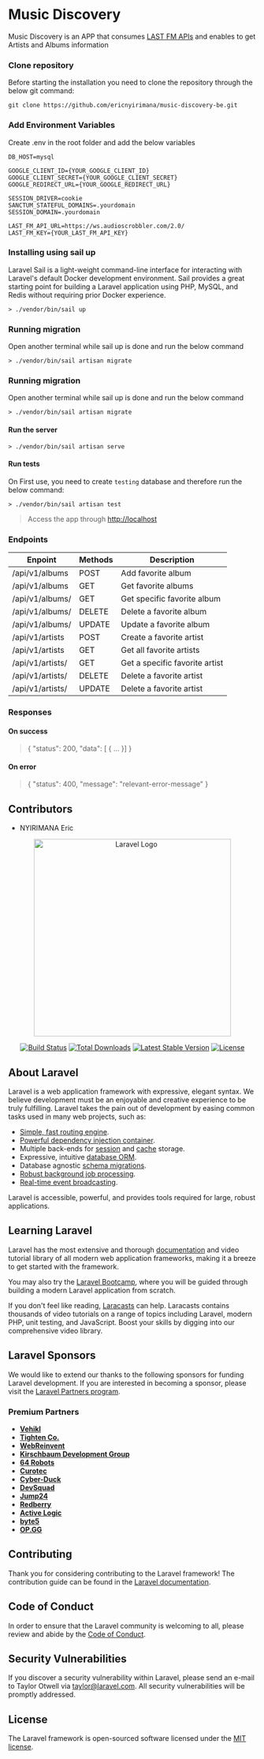 # Music Discovery

Music Discovery is an APP that consumes <a href="https://www.last.fm/api">LAST FM APIs</a> and enables to get Artists and Albums information

### Clone repository

Before starting the installation you need to clone the repository through the below git command:

    git clone https://github.com/ericnyirimana/music-discovery-be.git

### Add Environment Variables

Create .env in the root folder and add the below variables

    DB_HOST=mysql
    
    GOOGLE_CLIENT_ID={YOUR_GOOGLE_CLIENT_ID}
    GOOGLE_CLIENT_SECRET={YOUR_GOOGLE_CLIENT_SECRET}
    GOOGLE_REDIRECT_URL={YOUR_GOOGLE_REDIRECT_URL}
    
    SESSION_DRIVER=cookie
    SANCTUM_STATEFUL_DOMAINS=.yourdomain
    SESSION_DOMAIN=.yourdomain
    
    LAST_FM_API_URL=https://ws.audioscrobbler.com/2.0/
    LAST_FM_KEY={YOUR_LAST_FM_API_KEY}

### Installing using sail up

Laravel Sail is a light-weight command-line interface for interacting with Laravel's default Docker development environment. Sail provides a great starting point for building a Laravel application using PHP, MySQL, and Redis without requiring prior Docker experience.

```
> ./vendor/bin/sail up
```

### Running migration

Open another terminal while sail up is done and run the below command

```
> ./vendor/bin/sail artisan migrate
```

### Running migration

Open another terminal while sail up is done and run the below command

```
> ./vendor/bin/sail artisan migrate
```

#### Run the server

```
> ./vendor/bin/sail artisan serve
```

#### Run tests
On First use, you need to create `testing` database and therefore run the below command:
```
> ./vendor/bin/sail artisan test
```

>Access the app through <a href="http://localhost">http://localhost</a>



### Endpoints

| Enpoint | Methods  | Description  |
| ------- | --- | --- |
| /api/v1/albums | POST | Add favorite album |
| /api/v1/albums | GET | Get favorite albums |
| /api/v1/albums/<id> | GET | Get specific favorite album |
| /api/v1/albums/<id> | DELETE | Delete a favorite album |
| /api/v1/albums/<id> | UPDATE | Update a favorite album |
| /api/v1/artists | POST | Create a favorite artist |
| /api/v1/artists | GET | Get all favorite artists |
| /api/v1/artists/<id> | GET | Get a specific favorite artist |
| /api/v1/artists/<id> | DELETE | Delete a favorite artist |
| /api/v1/artists/<id> | UPDATE | Delete a favorite artist |

### Responses

#### On success

>{ "status": 200, "data": [ { ... }] }
​
#### On error

>{ "status": 400, "message": "relevant-error-message" }


## Contributors

- NYIRIMANA Eric

<p align="center"><a href="https://laravel.com" target="_blank"><img src="https://raw.githubusercontent.com/laravel/art/master/logo-lockup/5%20SVG/2%20CMYK/1%20Full%20Color/laravel-logolockup-cmyk-red.svg" width="400" alt="Laravel Logo"></a></p>

<p align="center">
<a href="https://github.com/laravel/framework/actions"><img src="https://github.com/laravel/framework/workflows/tests/badge.svg" alt="Build Status"></a>
<a href="https://packagist.org/packages/laravel/framework"><img src="https://img.shields.io/packagist/dt/laravel/framework" alt="Total Downloads"></a>
<a href="https://packagist.org/packages/laravel/framework"><img src="https://img.shields.io/packagist/v/laravel/framework" alt="Latest Stable Version"></a>
<a href="https://packagist.org/packages/laravel/framework"><img src="https://img.shields.io/packagist/l/laravel/framework" alt="License"></a>
</p>

## About Laravel

Laravel is a web application framework with expressive, elegant syntax. We believe development must be an enjoyable and creative experience to be truly fulfilling. Laravel takes the pain out of development by easing common tasks used in many web projects, such as:

- [Simple, fast routing engine](https://laravel.com/docs/routing).
- [Powerful dependency injection container](https://laravel.com/docs/container).
- Multiple back-ends for [session](https://laravel.com/docs/session) and [cache](https://laravel.com/docs/cache) storage.
- Expressive, intuitive [database ORM](https://laravel.com/docs/eloquent).
- Database agnostic [schema migrations](https://laravel.com/docs/migrations).
- [Robust background job processing](https://laravel.com/docs/queues).
- [Real-time event broadcasting](https://laravel.com/docs/broadcasting).

Laravel is accessible, powerful, and provides tools required for large, robust applications.

## Learning Laravel

Laravel has the most extensive and thorough [documentation](https://laravel.com/docs) and video tutorial library of all modern web application frameworks, making it a breeze to get started with the framework.

You may also try the [Laravel Bootcamp](https://bootcamp.laravel.com), where you will be guided through building a modern Laravel application from scratch.

If you don't feel like reading, [Laracasts](https://laracasts.com) can help. Laracasts contains thousands of video tutorials on a range of topics including Laravel, modern PHP, unit testing, and JavaScript. Boost your skills by digging into our comprehensive video library.

## Laravel Sponsors

We would like to extend our thanks to the following sponsors for funding Laravel development. If you are interested in becoming a sponsor, please visit the [Laravel Partners program](https://partners.laravel.com).

### Premium Partners

- **[Vehikl](https://vehikl.com/)**
- **[Tighten Co.](https://tighten.co)**
- **[WebReinvent](https://webreinvent.com/)**
- **[Kirschbaum Development Group](https://kirschbaumdevelopment.com)**
- **[64 Robots](https://64robots.com)**
- **[Curotec](https://www.curotec.com/services/technologies/laravel/)**
- **[Cyber-Duck](https://cyber-duck.co.uk)**
- **[DevSquad](https://devsquad.com/hire-laravel-developers)**
- **[Jump24](https://jump24.co.uk)**
- **[Redberry](https://redberry.international/laravel/)**
- **[Active Logic](https://activelogic.com)**
- **[byte5](https://byte5.de)**
- **[OP.GG](https://op.gg)**

## Contributing

Thank you for considering contributing to the Laravel framework! The contribution guide can be found in the [Laravel documentation](https://laravel.com/docs/contributions).

## Code of Conduct

In order to ensure that the Laravel community is welcoming to all, please review and abide by the [Code of Conduct](https://laravel.com/docs/contributions#code-of-conduct).

## Security Vulnerabilities

If you discover a security vulnerability within Laravel, please send an e-mail to Taylor Otwell via [taylor@laravel.com](mailto:taylor@laravel.com). All security vulnerabilities will be promptly addressed.

## License

The Laravel framework is open-sourced software licensed under the [MIT license](https://opensource.org/licenses/MIT).
